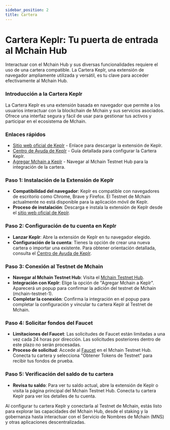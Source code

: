 ```yaml
---
sidebar_position: 2
title: Cartera
---
```


# Cartera Keplr: Tu puerta de entrada al Mchain Hub

Interactuar con el Mchain Hub y sus diversas funcionalidades requiere el uso de una cartera compatible. La Cartera Keplr, una extensión de navegador ampliamente utilizada y versátil, es tu clave para acceder efectivamente al Mchain Hub.

### Introducción a la Cartera Keplr
La Cartera Keplr es una extensión basada en navegador que permite a los usuarios interactuar con la blockchain de Mchain y sus servicios asociados. Ofrece una interfaz segura y fácil de usar para gestionar tus activos y participar en el ecosistema de Mchain.

### Enlaces rápidos
- [Sitio web oficial de Keplr](https://www.keplr.app/download)  - Enlace para descargar la extensión de Keplr.
- [Centro de Ayuda de Keplr](https://help.keplr.app/) - Guía detallada para configurar la Cartera Keplr.
- [Agregar Mchain a Keplr](https://testnet.hub.mchain.network/wallet/keplr) - Navegar al Mchain Testnet Hub para la integración de la cartera.

### Paso 1: Instalación de la Extensión de Keplr
- **Compatibilidad del navegador**: Keplr es compatible con navegadores de escritorio como Chrome, Brave y Firefox. El Testnet de Mchain actualmente no está disponible para la aplicación móvil de Keplr.
- **Proceso de instalación**: Descarga e instala la extensión de Keplr desde el [sitio web oficial de Keplr](https://www.keplr.app/download).

### Paso 2: Configuración de tu cuenta en Keplr
- **Lanzar Keplr**: Abre la extensión de Keplr en tu navegador elegido.
- **Configuración de la cuenta**: Tienes la opción de crear una nueva cartera o importar una existente. Para obtener orientación detallada, consulta el [Centro de Ayuda de Keplr](https://help.keplr.app/).

### Paso 3: Conexión al Testnet de Mchain
- **Navegar al Mchain Testnet Hub**: Visita el [Mchain Testnet Hub](https://testnet.hub.mchain.network/wallet/keplr).
- **Integración con Keplr**: Elige la opción de "Agregar Mchain a Keplr". Aparecerá un popup para confirmar la adición del testnet de Mchain (mchain-testnet-1).
- **Completar la conexión**: Confirma la integración en el popup para completar la configuración y vincular tu cartera Keplr al Testnet de Mchain.

### Paso 4: Solicitar fondos del Faucet
- **Limitaciones del Faucet**: Las solicitudes de Faucet están limitadas a una vez cada 24 horas por dirección. Las solicitudes posteriores dentro de este plazo no serán procesadas.
- **Proceso de solicitud**: Accede al [Faucet](https://testnet.hub.mchain.network/mchain/faucet) en el Mchain Testnet Hub. Conecta tu cartera y selecciona "Obtener Tokens de Testnet" para recibir tus fondos de prueba.

### Paso 5: Verificación del saldo de tu cartera
- **Revisa tu saldo**: Para ver tu saldo actual, abre la extensión de Keplr o visita la página principal del Mchain Testnet Hub. Conecta tu cartera Keplr para ver los detalles de tu cuenta.

Al configurar tu cartera Keplr y conectarla al Testnet de Mchain, estás listo para explorar las capacidades del Mchain Hub, desde el staking y la gobernanza hasta interactuar con el Servicio de Nombres de Mchain (MNS) y otras aplicaciones descentralizadas.
